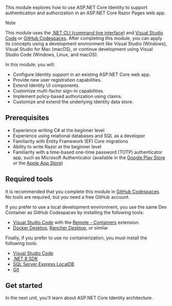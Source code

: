 This module explores how to use ASP.NET Core Identity to support authentication and authorization in an ASP.NET Core Razor Pages web app.

> [!NOTE]
> This module uses the [.NET CLI (command line interface)](/dotnet/core/tools/) and [Visual Studio Code](https://code.visualstudio.com) or [GitHub Codespaces](https://github.com/features/codespaces). After completing this module, you can apply its concepts using a development environment like Visual Studio (Windows), Visual Studio for Mac (macOS), or continue development using Visual Studio Code (Windows, Linux, and macOS).

In this module, you will:

* Configure Identity support in an existing ASP.NET Core web app.
* Provide new user registration capabilities.
* Extend Identity UI components.
* Customize multi-factor sign-in capabilities.
* Implement policy-based authorization using claims.
* Customize and extend the underlying Identity data store.

## Prerequisites

* Experience writing C# at the beginner level
* Experience using relational databases and SQL as a developer
* Familiarity with Entity Framework (EF) Core migrations
* Ability to write Razor at the beginner level
* Familiarity with a time-based one-time password (TOTP) authenticator app, such as Microsoft Authenticator (available in the [Google Play Store](https://play.google.com/store/apps/details?id=com.azure.authenticator) or the [Apple App Store](https://apps.apple.com/app/microsoft-authenticator/id983156458))

## Required tools

It is recommended that you complete this module in [GitHub Codespaces](https://github.com/features/codespaces). No tools are required, but you need a free GitHub account.

If you prefer to use a local development environment, you use the same Dev Container as GitHub Codespaces by installing the following tools:

* [Visual Studio Code](https://code.visualstudio.com) with the [Remote - Containers](https://marketplace.visualstudio.com/items?itemName=ms-vscode-remote.remote-containers) extension.
* [Docker Desktop](https://www.docker.com/products/docker-desktop/), [Rancher Desktop](https://rancherdesktop.io/), or similar

Finally, if you prefer to use no containerization, you must install the following tools:

* [Visual Studio Code](https://code.visualstudio.com)
* [.NET 8 SDK](https://dotnet.microsoft.com/download)
* [SQL Server Express LocalDB](/sql/database-engine/configure-windows/sql-server-express-localdb)
* [Git](https://git-scm.com/docs/gitcli)

## Get started

In the next unit, you'll learn about ASP.NET Core Identity architecture.
